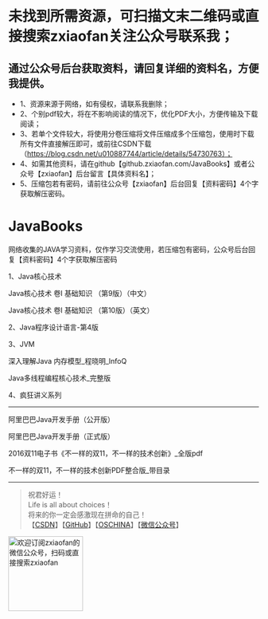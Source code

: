 
# 未找到所需资源，可扫描文末二维码或直接搜索zxiaofan关注公众号联系我；    
## 通过公众号后台获取资料，请回复详细的资料名，方便我提供。

- 1、资源来源于网络，如有侵权，请联系我删除；
- 2、个别pdf较大，将在不影响阅读的情况下，优化PDF大小，方便传输及下载阅读；
- 3、若单个文件较大，将使用分卷压缩将文件压缩成多个压缩包，使用时下载所有文件直接解压即可，或前往CSDN下载（https://blog.csdn.net/u010887744/article/details/54730763）；
- 4、如需其他资料，请在github【github.zxiaofan.com/JavaBooks】或者公众号【zxiaofan】后台留言【具体资料名】；
- 5、压缩包若有密码，请前往公众号【zxiaofan】后台回复【资料密码】4个字获取解压密码。


# JavaBooks
网络收集的JAVA学习资料，仅作学习交流使用，若压缩包有密码，公众号后台回复【资料密码】4个字获取解压密码  

1、Java核心技术

Java核心技术 卷I 基础知识 （第9版）（中文）

Java核心技术 卷I 基础知识 （第10版）（英文）  



2、Java程序设计语言-第4版



3、JVM

深入理解Java 内存模型_程晓明_InfoQ

Java多线程编程核心技术_完整版

4、疯狂讲义系列

------------------------------------

阿里巴巴Java开发手册（公开版）

阿里巴巴Java开发手册（正式版）

2016双11电子书《不一样的双11，不一样的技术创新》_全版pdf  

不一样的双11，不一样的技术创新PDF整合版_带目录  

    
---
>祝君好运！<br>
Life is all about choices！<br>
将来的你一定会感激现在拼命的自己！<br>
【[CSDN](https://blog.csdn.net/u010887744)】【[GitHub](https://github.com/zxiaofan)】【[OSCHINA](https://my.oschina.net/zxiaofan)】【[微信公众号](http://tc.zxiaofan.com/tc/zxiaofan_dyh.jpg)】    
<img src="http://tc.zxiaofan.com/tc/zxiaofan_dyh.jpg"  height="150" width="150" alt="欢迎订阅zxiaofan的微信公众号，扫码或直接搜索zxiaofan">

